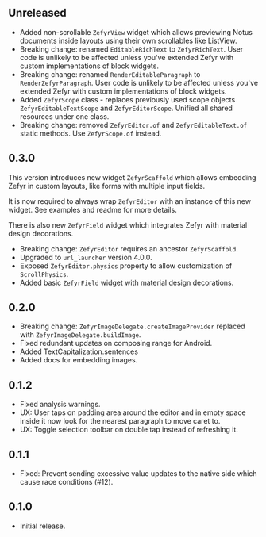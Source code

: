 ## Unreleased

* Added non-scrollable `ZefyrView` widget which allows previewing Notus documents inside
  layouts using their own scrollables like ListView.
* Breaking change: renamed `EditableRichText` to `ZefyrRichText`. User code is unlikely to be
  affected unless you've extended Zefyr with custom implementations of block widgets.
* Breaking change: renamed `RenderEditableParagraph` to `RenderZefyrParagraph`. User code is
  unlikely to be affected unless you've extended Zefyr with custom implementations of block widgets.
* Added `ZefyrScope` class - replaces previously used scope objects `ZefyrEditableTextScope` and
  `ZefyrEditorScope`. Unified all shared resources under one class.
* Breaking change: removed `ZefyrEditor.of` and `ZefyrEditableText.of` static methods.
  Use `ZefyrScope.of` instead.

## 0.3.0

This version introduces new widget `ZefyrScaffold` which allows embedding Zefyr in custom
layouts, like forms with multiple input fields.

It is now required to always wrap `ZefyrEditor` with an instance of this new widget. See examples
and readme for more details.

There is also new `ZefyrField` widget which integrates Zefyr with material design decorations.

* Breaking change: `ZefyrEditor` requires an ancestor `ZefyrScaffold`.
* Upgraded to `url_launcher` version 4.0.0.
* Exposed `ZefyrEditor.physics` property to allow customization of `ScrollPhysics`.
* Added basic `ZefyrField` widget with material design decorations.

## 0.2.0

* Breaking change: `ZefyrImageDelegate.createImageProvider` replaced with
  `ZefyrImageDelegate.buildImage`.
* Fixed redundant updates on composing range for Android.
* Added TextCapitalization.sentences
* Added docs for embedding images.

## 0.1.2

* Fixed analysis warnings.
* UX: User taps on padding area around the editor and in empty space inside it now look for the nearest
  paragraph to move caret to.
* UX: Toggle selection toolbar on double tap instead of refreshing it.

## 0.1.1

* Fixed: Prevent sending excessive value updates to the native side
  which cause race conditions (#12).

## 0.1.0

*  Initial release.

